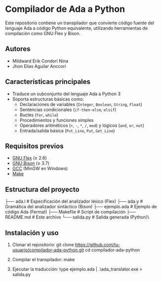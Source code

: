 # Compilador de Ada a Python

Este repositorio contiene un transpilador que convierte código fuente del lenguaje Ada a código Python equivalente, utilizando herramientas de compilación como GNU Flex y Bison.

## Autores
- Mildward Erik Condori Nina
- Jhon Elias Aguilar Anccori

## Características principales

- Traduce un subconjunto del lenguaje Ada a Python 3
- Soporta estructuras básicas como:
  - Declaraciones de variables (`Integer`, `Boolean`, `String`, `Float`)
  - Sentencias condicionales (`if-then-else`, `elsif`)
  - Bucles (`for`, `while`)
  - Procedimientos y funciones simples
  - Operadores aritméticos (`+`, `-`, `*`, `/`, `mod`) y lógicos (`and`, `or`, `not`)
  - Entrada/salida básica (`Put_Line`, `Put`, `Get_Line`)

## Requisitos previos

- [GNU Flex](https://github.com/westes/flex) (≥ 2.6)
- [GNU Bison](https://www.gnu.org/software/bison/) (≥ 3.7)
- [GCC](https://gcc.gnu.org/) (MinGW en Windows)
- [Make](https://www.gnu.org/software/make/)

## Estructura del proyecto
├── ada.l # Especificación del analizador léxico (Flex)
├── ada.y # Gramática del analizador sintáctico (Bison)
├── ejemplo.ada # Ejemplo de código Ada (Fermat)
├── Makefile # Script de compilación
├── README.md # Este archivo
└── salida.py # Salida generada (Python)\

## 
## Instalación y uso

1. Clonar el repositorio:
   git clone https://github.com/tu-usuario/compilador-ada-python.git
  cd compilador-ada-python

2. Compilar el transpilador:
  make

3. Ejecutar la traducción:
   type ejemplo.ada | .\ada_translator.exe > salida.py
